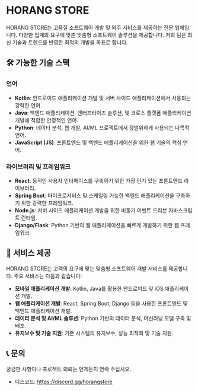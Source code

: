 # HORANG STORE

HORANG STORE는 고품질 소프트웨어 개발 및 외주 서비스를 제공하는 전문 업체입니다. 다양한 업계의 요구에 맞춘 맞춤형 소프트웨어 솔루션을 제공합니다. 저희 팀은 최신 기술과 트렌드를 반영한 최적의 개발을 목표로 합니다.

## 🛠 가능한 기술 스택

### 언어
- **Kotlin**: 안드로이드 애플리케이션 개발 및 서버 사이드 애플리케이션에서 사용되는 강력한 언어.
- **Java**: 백엔드 애플리케이션, 엔터프라이즈 솔루션, 및 크로스 플랫폼 애플리케이션 개발에 적합한 안정적인 언어.
- **Python**: 데이터 분석, 웹 개발, AI/ML 프로젝트에서 광범위하게 사용되는 다목적 언어.
- **JavaScript (JS)**: 프론트엔드 및 백엔드 애플리케이션을 위한 웹 기술의 핵심 언어.

### 라이브러리 및 프레임워크
- **React**: 동적인 사용자 인터페이스를 구축하기 위한 가장 인기 있는 프론트엔드 라이브러리.
- **Spring Boot**: 마이크로서비스 및 스케일링 가능한 백엔드 애플리케이션을 구축하기 위한 강력한 프레임워크.
- **Node.js**: 서버 사이드 애플리케이션 개발을 위한 비동기 이벤트 드리븐 자바스크립트 런타임.
- **Django/Flask**: Python 기반의 웹 애플리케이션을 빠르게 개발하기 위한 웹 프레임워크.

## 🚀 서비스 제공
HORANG STORE는 고객의 요구에 맞는 맞춤형 소프트웨어 개발 서비스를 제공합니다. 주요 서비스는 다음과 같습니다:
- **모바일 애플리케이션 개발**: Kotlin, Java를 활용한 안드로이드 및 iOS 애플리케이션 개발.
- **웹 애플리케이션 개발**: React, Spring Boot, Django 등을 사용한 프론트엔드 및 백엔드 애플리케이션 개발.
- **데이터 분석 및 AI/ML 솔루션**: Python 기반의 데이터 분석, 머신러닝 모델 구축 및 배포.
- **유지보수 및 기술 지원**: 기존 시스템의 유지보수, 성능 최적화 및 기술 지원.

## 📞 문의
궁금한 사항이나 프로젝트 의뢰는 언제든지 연락 주십시오.
- 디스코드: https://discord.gg/horangstore

